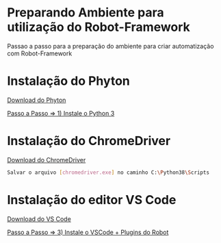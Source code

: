 # Preparando Ambiente para utilização do Robot-Framework

Passao a passo para a preparação do ambiente para criar automatização com Robot-Framework


# Instalação do Phyton

[Download do Phyton](https://www.python.org/downloads/)

[Passo a Passo => 1) Instale o Python 3 ](http://cursos.qaninja.io/roboweek-gratuito-1a-edicao/)

# Instalação do ChromeDriver
[Download do ChromeDriver](https://chromedriver.storage.googleapis.com/86.0.4240.22/chromedriver_win32.zip)
```sh
Salvar o arquivo [chromedriver.exe] no caminho C:\Python38\Scripts
```

# Instalação do editor VS Code
[Download do VS Code](https://code.visualstudio.com/)

[Passo a Passo => 3) Instale o VSCode + Plugins do Robot](http://cursos.qaninja.io/roboweek-gratuito-1a-edicao/)
